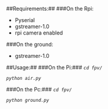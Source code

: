 ##Requirements:##
###On the Rpi:
- Pyserial
- gstreamer-1.0
- rpi camera enabled

###On the ground:
- gstreamer-1.0

##Usage:##
###On the Pi:###
*`cd fpv/`*

*`python air.py`*

###On the Pc:###
*`cd fpv/`*

*`python ground.py`*